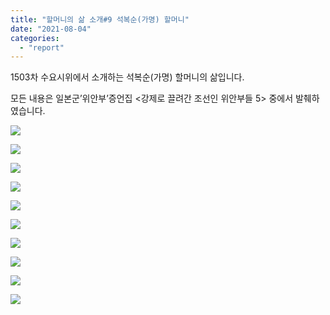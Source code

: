 ```yaml
---
title: "할머니의 삶 소개#9 석복순(가명) 할머니"
date: "2021-08-04"
categories: 
  - "report"
---
```


1503차 수요시위에서 소개하는 석복순(가명) 할머니의 삶입니다.

모든 내용은 일본군’위안부’증언집 <강제로 끌려간 조선인 위안부들 5> 중에서 발췌하였습니다.

![](https://r2.womenandwar.net/2021/08/001-2-1-1024x1024.png)

![](https://r2.womenandwar.net/2021/08/002-2-1024x1024.png)

![](https://r2.womenandwar.net/2021/08/003-2-1-1024x1024.png)

![](https://r2.womenandwar.net/2021/08/004-2-1024x1024.png)

![](https://r2.womenandwar.net/2021/08/005-2-1024x1024.png)

![](https://r2.womenandwar.net/2021/08/006-2-1024x1024.png)

![](https://r2.womenandwar.net/2021/08/007-2-1024x1024.png)

![](https://r2.womenandwar.net/2021/08/008-2-1024x1024.png)

![](https://r2.womenandwar.net/2021/08/009-2-1-1024x1024.png)

![](https://r2.womenandwar.net/2021/08/010-2-1024x1024.png)
